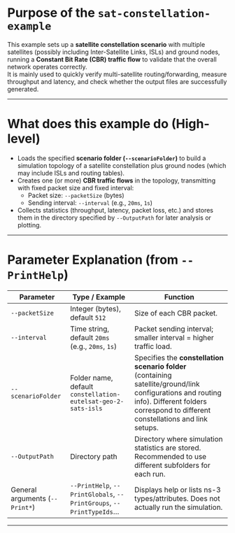 # Purpose of the `sat-constellation-example`

This example sets up a **satellite constellation scenario** with multiple satellites (possibly including Inter-Satellite Links, ISLs) and ground nodes, running a **Constant Bit Rate (CBR) traffic flow** to validate that the overall network operates correctly.  
It is mainly used to quickly verify multi-satellite routing/forwarding, measure throughput and latency, and check whether the output files are successfully generated.

---

# What does this example do (High-level)

- Loads the specified **scenario folder (`--scenarioFolder`)** to build a simulation topology of a satellite constellation plus ground nodes (which may include ISLs and routing tables).  
- Creates one (or more) **CBR traffic flows** in the topology, transmitting with fixed packet size and fixed interval:  
  - Packet size: `--packetSize` (bytes)  
  - Sending interval: `--interval` (e.g., `20ms`, `1s`)  
- Collects statistics (throughput, latency, packet loss, etc.) and stores them in the directory specified by `--OutputPath` for later analysis or plotting.


---

# Parameter Explanation (from `--PrintHelp`)

| Parameter | Type / Example | Function |
|-----------|----------------|----------|
| `--packetSize` | Integer (bytes), default `512` | Size of each CBR packet. |
| `--interval` | Time string, default `20ms` (e.g., `20ms`, `1s`) | Packet sending interval; smaller interval = higher traffic load. |
| `--scenarioFolder` | Folder name, default `constellation-eutelsat-geo-2-sats-isls` | Specifies the **constellation scenario folder** (containing satellite/ground/link configurations and routing info). Different folders correspond to different constellations and link setups. |
| `--OutputPath` | Directory path | Directory where simulation statistics are stored. Recommended to use different subfolders for each run. |
| General arguments (`--Print*`) | `--PrintHelp`, `--PrintGlobals`, `--PrintGroups`, `--PrintTypeIds`… | Displays help or lists ns-3 types/attributes. Does not actually run the simulation. |

---

